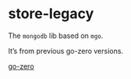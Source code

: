 # store-legacy

The `mongodb` lib based on `mgo`.

It’s from previous go-zero versions.

[go-zero](https://github.com/zeromicro/go-zero)
